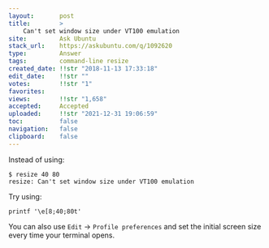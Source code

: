 ```yaml
---
layout:       post
title:        >
    Can't set window size under VT100 emulation
site:         Ask Ubuntu
stack_url:    https://askubuntu.com/q/1092620
type:         Answer
tags:         command-line resize
created_date: !!str "2018-11-13 17:33:18"
edit_date:    !!str ""
votes:        !!str "1"
favorites:    
views:        !!str "1,658"
accepted:     Accepted
uploaded:     !!str "2021-12-31 19:06:59"
toc:          false
navigation:   false
clipboard:    false
---
```


Instead of using:

``` 
$ resize 40 80
resize: Can't set window size under VT100 emulation

```

Try using:

``` 
printf '\e[8;40;80t'

```

You can also use `Edit` -> `Profile preferences` and set the initial screen size every time your terminal opens.
